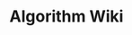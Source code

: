 ---
layout: home

title: Algorithm Wiki
# titleTemplate: 使用 Vitepress 搭建组件库文档站点。

hero:
  name: Algorithm Wiki
  text: 
  # tagline: 算法笔记

  actions:
    - theme: brand
      text: Get Started
      link: /leetcode/
---